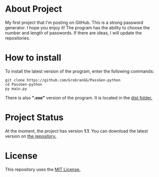 # About Project
My first project that I'm posting on GitHub. This is a strong password generator. I hope you enjoy it!
The program has the ability to choose the number and length of passwords.
If there are ideas, I will update the repositories.

# How to install
To install the latest version of the program, enter the following commands:
```
git clone https://github.com/GrobranGG/PassGen-python
cd PassGen-python
py main.py
```

There is also __".exe"__ version of the program. It is located in the [dist folder.](https://github.com/GrobranGG/PassGen-python/tree/main/dist)

# Project Status
At the moment, the project has version __1.1__. You can download the latest version on [the repository.](https://github.com/GrobranGG/PassGen-python)

# License
This repository uses the [MIT License.](https://github.com/GrobranGG/PassGen-python/blob/main/LICENSE)

